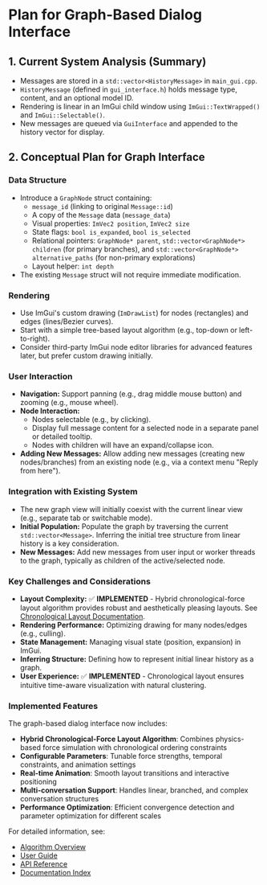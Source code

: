 # Plan for Graph-Based Dialog Interface

## 1. Current System Analysis (Summary)

*   Messages are stored in a `std::vector<HistoryMessage>` in `main_gui.cpp`.
*   `HistoryMessage` (defined in `gui_interface.h`) holds message type, content, and an optional model ID.
*   Rendering is linear in an ImGui child window using `ImGui::TextWrapped()` and `ImGui::Selectable()`.
*   New messages are queued via `GuiInterface` and appended to the history vector for display.

## 2. Conceptual Plan for Graph Interface

### Data Structure
*   Introduce a `GraphNode` struct containing:
    *   `message_id` (linking to original `Message::id`)
    *   A copy of the `Message` data (`message_data`)
    *   Visual properties: `ImVec2 position`, `ImVec2 size`
    *   State flags: `bool is_expanded`, `bool is_selected`
    *   Relational pointers: `GraphNode* parent`, `std::vector<GraphNode*> children` (for primary branches), and `std::vector<GraphNode*> alternative_paths` (for non-primary explorations)
    *   Layout helper: `int depth`
*   The existing `Message` struct will not require immediate modification.

### Rendering
*   Use ImGui's custom drawing (`ImDrawList`) for nodes (rectangles) and edges (lines/Bezier curves).
*   Start with a simple tree-based layout algorithm (e.g., top-down or left-to-right).
*   Consider third-party ImGui node editor libraries for advanced features later, but prefer custom drawing initially.

### User Interaction
*   **Navigation:** Support panning (e.g., drag middle mouse button) and zooming (e.g., mouse wheel).
*   **Node Interaction:**
    *   Nodes selectable (e.g., by clicking).
    *   Display full message content for a selected node in a separate panel or detailed tooltip.
    *   Nodes with children will have an expand/collapse icon.
*   **Adding New Messages:** Allow adding new messages (creating new nodes/branches) from an existing node (e.g., via a context menu "Reply from here").

### Integration with Existing System
*   The new graph view will initially coexist with the current linear view (e.g., separate tab or switchable mode).
*   **Initial Population:** Populate the graph by traversing the current `std::vector<Message>`. Inferring the initial tree structure from linear history is a key consideration.
*   **New Messages:** Add new messages from user input or worker threads to the graph, typically as children of the active/selected node.

### Key Challenges and Considerations
*   **Layout Complexity:** ✅ **IMPLEMENTED** - Hybrid chronological-force layout algorithm provides robust and aesthetically pleasing layouts. See [Chronological Layout Documentation](chronological-layout-index.md).
*   **Rendering Performance:** Optimizing drawing for many nodes/edges (e.g., culling).
*   **State Management:** Managing visual state (position, expansion) in ImGui.
*   **Inferring Structure:** Defining how to represent initial linear history as a graph.
*   **User Experience:** ✅ **IMPLEMENTED** - Chronological layout ensures intuitive time-aware visualization with natural clustering.

### Implemented Features

The graph-based dialog interface now includes:

*   **Hybrid Chronological-Force Layout Algorithm**: Combines physics-based force simulation with chronological ordering constraints
*   **Configurable Parameters**: Tunable force strengths, temporal constraints, and animation settings
*   **Real-time Animation**: Smooth layout transitions and interactive positioning
*   **Multi-conversation Support**: Handles linear, branched, and complex conversation structures
*   **Performance Optimization**: Efficient convergence detection and parameter optimization for different scales

For detailed information, see:
- [Algorithm Overview](chronological-layout-algorithm.md)
- [User Guide](chronological-layout-user-guide.md)
- [API Reference](chronological-layout-api-reference.md)
- [Documentation Index](chronological-layout-index.md)